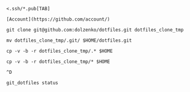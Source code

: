    <.ssh/*.pub[TAB]
    
    [Account](https://github.com/account/)
    
    git clone git@github.com:dolzenko/dotfiles.git dotfiles_clone_tmp
    
    mv dotfiles_clone_tmp/.git/ $HOME/dotfiles.git
     
    cp -v -b -r dotfiles_clone_tmp/.* $HOME

    cp -v -b -r dotfiles_clone_tmp/* $HOME 
    
    ^D
    
    git_dotfiles status